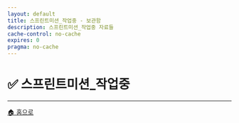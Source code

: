 ```yaml
---
layout: default
title: 스프린트미션_작업중 - 보관함
description: 스프린트미션_작업중 자료들
cache-control: no-cache
expires: 0
pragma: no-cache
---
```


# ✅ 스프린트미션_작업중

<script>

{%- assign cur_dir = "/스프린트미션_작업중/" -%}
{%- include cur_files.liquid -%}

  var curDir = '{{- cur_file_dir -}}';
  var curFiles = {{- cur_files_json -}};
  var curPages = {{- cur_pages_json -}};
  
  console.log('curDir:', curDir);
  console.log('curFiles:', curFiles);
  console.log('curPages:', curPages);

  curPages.forEach(page => {
  // curFiles에 같은 name과 path가 있는지 확인
  const exists = curFiles.some(file => file.name === page.name && file.path === page.path);

  if (!exists) {
    // 확장자 추출
    let extname = '';
    if (page.name && page.name.includes('.')) {
      extname = '.' + page.name.split('.').pop();
    }

    // basename 추출
    let basename = page.name ? page.name.replace(/\.[^/.]+$/, '') : '';

    // modified_time 처리 (page.date가 없으면 빈 문자열)
    let modified_time = page.date || '';

    // curFiles 포맷에 맞게 변환해서 추가
    curFiles.push({
      name: page.name || '',
      path: page.path || '',
      extname: extname,
      modified_time: modified_time,
      basename: basename,
      url: page.url || ''
    });
  }
});

// curFiles.sort((a, b) => {
//   // 날짜가 ISO 형식이 아니면 Date 파싱이 안 될 수 있으니, 우선 문자열 비교
//   // 최신 날짜가 앞으로 오도록 내림차순
//   if (!a.modified_time) return 1;
//   if (!b.modified_time) return -1;
//   return b.modified_time.localeCompare(a.modified_time);
// });

curFiles.sort((a, b) => {
  // 파일명으로 한글/영문 구분하여 정렬
  if (!a.name) return 1;
  if (!b.name) return -1;
  return a.name.localeCompare(b.name, 'ko-KR', { numeric: true, caseFirst: 'lower' });
});

// // 정렬 후 출력
// curFiles.forEach(f => {
// /*
//       "name": "Grad-CAM_정상.png",
//       "path": "/스프린트미션_완료/image/06_4팀_김명환/Grad-CAM_정상.png",
//       "extname": ".png",
//       "modified_time": "2025-08-24 12:11:59 +0900",
//       "basename": "Grad-CAM_정상",
// */  
//   console.log('curfiles:', JSON.stringify(f, null, 2));
// });

  console.log('총 파일 수:', curFiles.length);
  console.log('파일 목록:', curFiles);

  var project_path = site.baseurl
  var site_url = `https://c0z0c.github.io${project_path}${curDir}`
  var raw_url = `https://raw.githubusercontent.com/c0z0c${project_path}/master${curDir}`;
  var git_url = `https://github.com/c0z0c${project_path}/blob/master${curDir}`
  var colab_url = `https://colab.research.google.com/github/c0z0c${project_path}/blob/master${curDir}`;
  
  console.log('site_url:', site_url);
  console.log('raw_url:', raw_url);
  console.log('colab_url:', colab_url);


  // 파일 아이콘 및 타입 결정 함수
  function getFileInfo(extname) {
    switch(extname.toLowerCase()) {
      case '.ipynb':
        return { icon: '📓', type: 'Jupyter Notebook' };
      case '.py':
        return { icon: '🐍', type: 'Python 파일' };
      case '.md':
        return { icon: '📝', type: 'Markdown 문서' };
      case '.json':
        return { icon: '⚙️', type: 'JSON 설정' };
      case '.zip':
        return { icon: '📦', type: '압축 파일' };
      case '.png':
      case '.jpg':
      case '.jpeg':
        return { icon: '🖼️', type: '이미지 파일' };
      case '.csv':
        return { icon: '📊', type: '데이터 파일' };
      case '.pdf':
        return { icon: '📄', type: 'PDF 문서' };
      case '.docx':
        return { icon: '📊', type: 'Word 문서' };
      default:
        return { icon: '📄', type: '파일' };
    }
  }

  // 파일 액션 버튼 생성 함수
  function getFileActions(file) {
    const fileName = file.name;
    const fileExt = file.extname.toLowerCase();
    
    let actions = '';
    
    if (fileExt === '.md' && fileName !== 'index.md') {
      const mdName = fileName.replace('.md', '');
      actions += `<a href="${site_url}${mdName}" class="file-action" title="렌더링된 페이지 보기" target="_blank">🌐</a>`;
      actions += `<a href="${git_url}${fileName}" class="file-action" title="GitHub에서 원본 보기" target="_blank">📖</a>`;
    } else if (fileExt === '.ipynb') {
      actions += `<a href="${git_url}${fileName}" class="file-action" title="GitHub에서 보기" target="_blank">📖</a>`;
      actions += `<a href="${colab_url}${fileName}" class="file-action" title="Colab에서 열기" target="_blank">🚀</a>`;
    } else if (fileExt === '.pdf') {
      actions += `<a href="${git_url}${fileName}" class="file-action" title="GitHub에서 보기" target="_blank">📖</a>`;
      actions += `<a href="https://docs.google.com/viewer?url=${raw_url}${fileName}" class="file-action" title="PDF 뷰어로 열기" target="_blank">📄</a>`;
    } else if (fileExt === '.docx') {
      actions += `<a href="${git_url}${fileName}" class="file-action" title="GitHub에서 보기" target="_blank">📖</a>`;
      actions += `<a href="https://docs.google.com/viewer?url=${raw_url}${fileName}" class="file-action" title="Google에서 열기" target="_blank">📊</a>`;
    } else if (fileExt === '.html') {
      actions += `<a href="${site_url}${fileName}" class="file-action" title="웹페이지로 보기" target="_blank">🌐</a>`;
      actions += `<a href="${git_url}${fileName}" class="file-action" title="GitHub에서 원본 보기" target="_blank">📖</a>`;
    } else {
      actions += `<a href="${file.path}" class="file-action" title="파일 열기">📖</a>`;
    }
    
    return actions;
  }

  // DOM이 로드된 후 파일 목록 렌더링
  document.addEventListener('DOMContentLoaded', function() {
    const fileGrid = document.querySelector('.file-grid');
    
    if (curFiles.length === 0) {
      fileGrid.innerHTML = `
        <div class="empty-message">
          <span class="empty-icon">📄</span>
          <h3>파일이 없습니다</h3>
          <p>현재 이 위치에는 완료된 미션 파일이 없습니다.</p>
        </div>
      `;
      return;
    }

    let html = '';
    curFiles.forEach(file => {
      if (file.name === 'index.md' || file.name === 'info.md') return;

      const fileInfo = getFileInfo(file.extname);
      const fileDate = file.modified_time ? new Date(file.modified_time).toLocaleDateString('ko-KR') : '';
      const actions = getFileActions(file);
      
      html += `
        <div class="file-item">
          <div class="file-icon">${fileInfo.icon}</div>
          <div class="file-info">
            <h4 class="file-name">${file.name}</h4>
            <p class="file-type">${fileInfo.type}</p>
            <p class="file-size">${fileDate}</p>
          </div>
          <div class="file-actions">
            ${actions}
          </div>
        </div>
      `;
    });
    
    fileGrid.innerHTML = html;
  });
</script>

<div class="file-grid">
  <!-- 파일 목록이 JavaScript로 동적 생성됩니다 -->
</div>

---

<div class="navigation-footer">
  <a href="{{- site.baseurl -}}/" class="nav-button home">
    <span class="nav-icon">🏠</span> 홈으로
  </a>
</div>